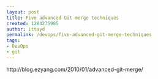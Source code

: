 ```yaml
---
layout: post
title: Five advanced Git merge techniques
created: 1284275985
author: ittayd
permalink: /devops/five-advanced-git-merge-techniques
tags:
- DevOps
- git
---
```

<p>http://blog.ezyang.com/2010/01/advanced-git-merge/</p>
